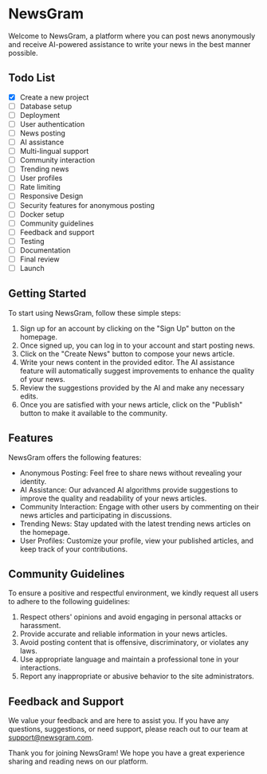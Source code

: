 # NewsGram

Welcome to NewsGram, a platform where you can post news anonymously and receive AI-powered assistance to write your news in the best manner possible.

## Todo List
- [x] Create a new project
- [ ] Database setup
- [ ] Deployment
- [ ] User authentication
- [ ] News posting
- [ ] AI assistance
- [ ] Multi-lingual support
- [ ] Community interaction
- [ ] Trending news
- [ ] User profiles
- [ ] Rate limiting
- [ ] Responsive Design
- [ ] Security features for anonymous posting
- [ ] Docker setup
- [ ] Community guidelines
- [ ] Feedback and support
- [ ] Testing
- [ ] Documentation
- [ ] Final review
- [ ] Launch

## Getting Started

To start using NewsGram, follow these simple steps:

1. Sign up for an account by clicking on the "Sign Up" button on the homepage.
2. Once signed up, you can log in to your account and start posting news.
3. Click on the "Create News" button to compose your news article.
4. Write your news content in the provided editor. The AI assistance feature will automatically suggest improvements to enhance the quality of your news.
5. Review the suggestions provided by the AI and make any necessary edits.
6. Once you are satisfied with your news article, click on the "Publish" button to make it available to the community.

## Features

NewsGram offers the following features:

- Anonymous Posting: Feel free to share news without revealing your identity.
- AI Assistance: Our advanced AI algorithms provide suggestions to improve the quality and readability of your news articles.
- Community Interaction: Engage with other users by commenting on their news articles and participating in discussions.
- Trending News: Stay updated with the latest trending news articles on the homepage.
- User Profiles: Customize your profile, view your published articles, and keep track of your contributions.

## Community Guidelines

To ensure a positive and respectful environment, we kindly request all users to adhere to the following guidelines:

1. Respect others' opinions and avoid engaging in personal attacks or harassment.
2. Provide accurate and reliable information in your news articles.
3. Avoid posting content that is offensive, discriminatory, or violates any laws.
4. Use appropriate language and maintain a professional tone in your interactions.
5. Report any inappropriate or abusive behavior to the site administrators.

## Feedback and Support

We value your feedback and are here to assist you. If you have any questions, suggestions, or need support, please reach out to our team at support@newsgram.com.

Thank you for joining NewsGram! We hope you have a great experience sharing and reading news on our platform.